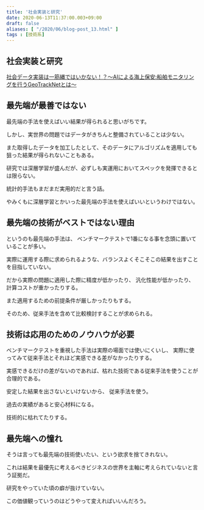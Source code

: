 ```yaml
---
title: '社会実装と研究'
date: 2020-06-13T11:37:00.003+09:00
draft: false
aliases: [ "/2020/06/blog-post_13.html" ]
tags : [技術系]
---
```




## 社会実装と研究[](#社会実装と研究 "社会実装と研究")

[社会データ実装は一筋縄ではいかない！？～AIによる海上保安:船舶モニタリングを行うGeoTrackNetとは～](https://ai-scholar.tech/articles/error-detection/ai-geotracknet)

## 最先端が最善ではない[](#最先端が最善ではない "最先端が最善ではない")


最先端の手法を使えばいい結果が得られると思いがちです。

しかし、実世界の問題ではデータがきちんと整備されていることは少ない。

また取得したデータを加工したとして、そのデータにアルゴリズムを適用しても狙った結果が得られないこともある。

研究では深層学習が盛んだが、必ずしも実運用においてスペックを発揮できるとは限らない。

統計的手法もまだまだ実用的だと言う話。

やみくもに深層学習とかいった最先端の手法を使えばいいというわけではない。

## 最先端の技術がベストではない理由[](#最先端の技術がベストではない理由 "最先端の技術がベストではない理由")


というのも最先端の手法は、 ベンチマークテストで1番になる事を念頭に置いていることが多い。

実際に運用する際に求められるような、バランスよくそこそこの結果を出すことを目指していない。

だから実際の問題に適用した際に精度が低かったり、 汎化性能が低かったり、 計算コストが重かったりする。

また適用するための前提条件が厳しかったりもする。

そのため、従来手法を含めて比較検討することが求められる。

## 技術は応用のためのノウハウが必要[](#技術は応用のためのノウハウが必要 "技術は応用のためのノウハウが必要")


ベンチマークテストを重視した手法は実際の場面では使いにくいし、 実際に使ってみて従来手法とそれほど実感できる差がなかったりする。

実感できるだけの差がないのであれば、枯れた技術である従来手法を使うことが合理的である。

安定した結果を出さないといけないから、 従来手法を使う。

過去の実績があると安心材料になる。

技術的に枯れてたりする。

## 最先端への憧れ[](#最先端への憧れ "最先端への憧れ")


そうは言っても最先端の技術使いたい、という欲求を捨てきれない。

これは結果を最優先に考えるべきビジネスの世界を主軸に考えられていないと言う証拠だ。

研究をやっていた頃の癖が抜けていない。

この価値観っていうのはどうやって変えればいいんだろう。